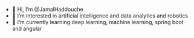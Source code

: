 - 👋 Hi, I’m @JamalHaddouche
- 👀 I’m interested in artificial intelligence and data analytics and robotics
- 🌱 I’m currently learning deep learning, machine learning, spring boot and angular


<!---
JamalHaddouche/JamalHaddouche is a ✨ special ✨ repository because its `README.md` (this file) appears on your GitHub profile.
You can click the Preview link to take a look at your changes.
--->
